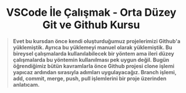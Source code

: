 # <center>VSCode İle Çalışmak - Orta Düzey Git ve Github Kursu</center>

> **Evet bu kursdan önce kendi oluşturduğumuz projelerimizi Github'a yüklemiştik. Ayrıca bu yüklemeyi manuel olarak yüklemiştik. Bu bireysel çalışmalarda kullanılabilecek bir yöntem ama ileri düzey çalışmalarda bu yöntemin kullanılması pek uygun değil. Bugün öğrendiğimiz bütün kavramlarla önce Github projesi clone işlemi yapıcaz ardından sırasıyla adımları uygulayacağız. Branch işlemi, add, commit, merge, push, pull işlemlerini bir proje üzerinden anlatıcam.**